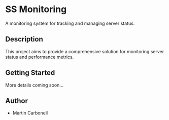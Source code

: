 # SS Monitoring

A monitoring system for tracking and managing server status.

## Description

This project aims to provide a comprehensive solution for monitoring server status and performance metrics.

## Getting Started

More details coming soon...

## Author

* Martin Carbonell 